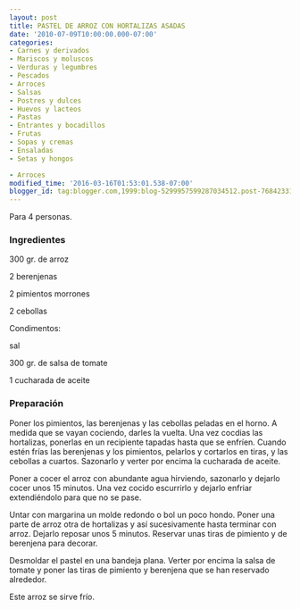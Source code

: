 ```yaml
---
layout: post
title: PASTEL DE ARROZ CON HORTALIZAS ASADAS
date: '2010-07-09T10:00:00.000-07:00'
categories:
- Carnes y derivados
- Mariscos y moluscos
- Verduras y legumbres
- Pescados
- Arroces
- Salsas
- Postres y dulces
- Huevos y lacteos
- Pastas
- Entrantes y bocadillos
- Frutas
- Sopas y cremas
- Ensaladas
- Setas y hongos

- Arroces
modified_time: '2016-03-16T01:53:01.538-07:00'
blogger_id: tag:blogger.com,1999:blog-5299957599287034512.post-7684233133598693467
---
```


Para 4 personas.

<h3>Ingredientes</h3>

300 gr. de arroz

2 berenjenas

2 pimientos morrones

2 cebollas

Condimentos:

sal

300 gr. de salsa de tomate

1 cucharada de aceite

<h3>Preparación</h3>

Poner los pimientos, las berenjenas y las cebollas peladas en el horno. A medida que se vayan cociendo, darles la vuelta. Una vez cocdias las hortalizas, ponerlas en un recipiente tapadas hasta que se enfríen. Cuando estén frías las berenjenas y los pimientos, pelarlos y cortarlos en tiras, y las cebollas a cuartos. Sazonarlo y verter por encima la cucharada de aceite.

Poner a cocer el arroz con abundante agua hirviendo, sazonarlo y dejarlo cocer unos 15 minutos. Una vez cocido escurrirlo y dejarlo enfriar extendiéndolo para que no se pase.

Untar con margarina un molde redondo o bol un poco hondo. Poner una parte de arroz otra de hortalizas y así sucesivamente hasta terminar con arroz. Dejarlo reposar unos 5 minutos. Reservar unas tiras de pimiento y de berenjena para decorar.

Desmoldar el pastel en una bandeja plana. Verter por encima la salsa de tomate y poner las tiras de pimiento y berenjena que se han reservado alrededor.

Este arroz se sirve frío.

